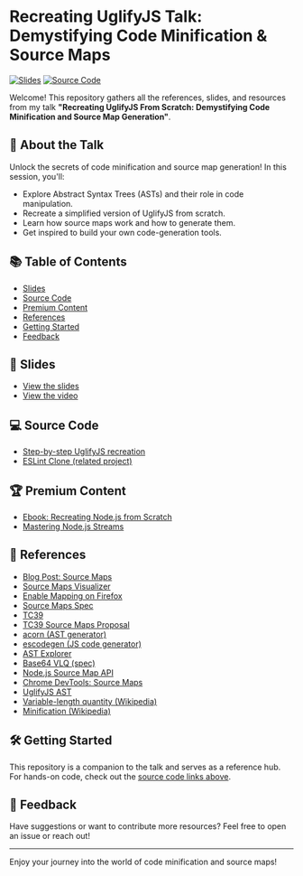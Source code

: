 # Recreating UglifyJS Talk: Demystifying Code Minification & Source Maps

[![Slides](https://img.shields.io/badge/Slides-View-blue)](https://ewbr.cc/recreating-uglify-slides)
[![Source Code](https://img.shields.io/badge/Source%20Code-GitHub-green)](https://bit.ly/creating-your-own-uglifyjs-code)

Welcome! This repository gathers all the references, slides, and resources from my talk **"Recreating UglifyJS From Scratch: Demystifying Code Minification and Source Map Generation"**.

## 🚀 About the Talk

Unlock the secrets of code minification and source map generation! In this session, you'll:

- Explore Abstract Syntax Trees (ASTs) and their role in code manipulation.
- Recreate a simplified version of UglifyJS from scratch.
- Learn how source maps work and how to generate them.
- Get inspired to build your own code-generation tools.

## 📚 Table of Contents

- [Slides](#-slides)
- [Source Code](#-source-code)
- [Premium Content](#-premium-content)
- [References](#-references)
- [Getting Started](#%EF%B8%8F-getting-started)
- [Feedback](#-feedback)

## 🎤 Slides

- [View the slides](https://ewbr.cc/recreating-uglify-code)
- [View the video](https://ewbr.cc/uglify-video)

## 💻 Source Code

- [Step-by-step UglifyJS recreation](https://ewbr.cc/recreating-uglify-code)
- [ESLint Clone (related project)](https://github.com/ErickWendel/eslint-clone)

## 🏆 Premium Content

- [Ebook: Recreating Node.js from Scratch](https://bit.ly/ebook-recreating-nodejs)
- [Mastering Node.js Streams](https://bit.ly/nodejs-streams-training)

## 🔗 References

- [Blog Post: Source Maps](https://web.dev/source-maps/)
- [Source Maps Visualizer](https://sokra.github.io/source-map-visualization/)
- [Enable Mapping on Firefox](https://umaar.com/dev-tips/96-resolve-variable-names)
- [Source Maps Spec](https://sourcemaps.info/spec.html)
- [TC39](https://tc39.es/)
- [TC39 Source Maps Proposal](https://docs.google.com/document/d/1U1RGAehQwRypUTovF1KRlpiOFze0b-_2gc6fAH0KY0k/edit#)
- [acorn (AST generator)](https://www.npmjs.com/package/acorn)
- [escodegen (JS code generator)](https://www.npmjs.com/package/escodegen)
- [AST Explorer](https://astexplorer.net/)
- [Base64 VLQ (spec)](https://tc39.es/ecma426/#sec-base64-vlq)
- [Node.js Source Map API](https://nodejs.org/docs/v22.16.0/api/module.html#sourcemapfindoriginlinenumber-columnnumber)
- [Chrome DevTools: Source Maps](https://developer.chrome.com/docs/devtools/javascript/source-maps)
- [UglifyJS AST](https://github.com/mishoo/UglifyJS/blob/v2.0/lib/ast.js)
- [Variable-length quantity (Wikipedia)](https://en.wikipedia.org/wiki/Variable-length_quantity)
- [Minification (Wikipedia)](https://en.wikipedia.org/wiki/Minification_%28programming%29)

## 🛠️ Getting Started

This repository is a companion to the talk and serves as a reference hub. For hands-on code, check out the [source code links above](#-source-code).

## 💬 Feedback

Have suggestions or want to contribute more resources? Feel free to open an issue or reach out!

---

Enjoy your journey into the world of code minification and source maps!
